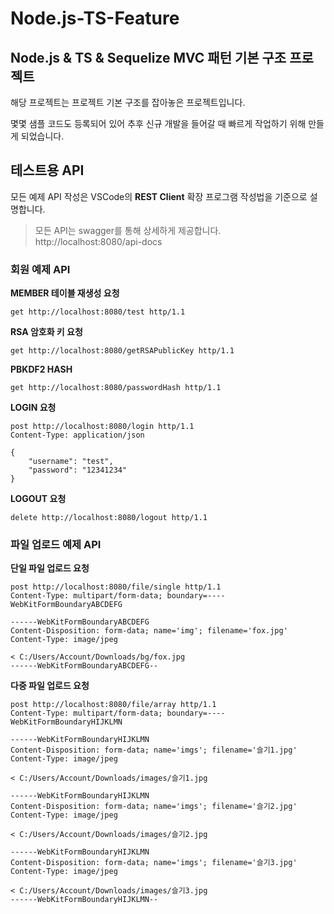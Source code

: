 # Node.js-TS-Feature

## Node.js &amp; TS &amp; Sequelize MVC 패턴 기본 구조 프로젝트

해당 프로젝트는 프로젝트 기본 구조를 잡아놓은 프로젝트입니다.

몇몇 샘플 코드도 등록되어 있어 추후 신규 개발을 들어갈 때 빠르게 작업하기 위해 만들게 되었습니다.



## **테스트용 API**

모든 예제 API 작성은 VSCode의 **REST Client** 확장 프로그램 작성법을 기준으로 설명합니다.


> 모든 API는 swagger를 통해 상세하게 제공합니다. http://localhost:8080/api-docs



### 회원 예제 API






**MEMBER 테이블 재생성 요청**
```
get http://localhost:8080/test http/1.1
```



**RSA 암호화 키 요청**
```
get http://localhost:8080/getRSAPublicKey http/1.1
```



**PBKDF2 HASH**
```
get http://localhost:8080/passwordHash http/1.1
```



**LOGIN 요청**
```
post http://localhost:8080/login http/1.1
Content-Type: application/json

{
    "username": "test",
    "password": "12341234"
}
```



**LOGOUT 요청**
```
delete http://localhost:8080/logout http/1.1
```




### 파일 업로드 예제 API


**단일 파일 업로드 요청**
```
post http://localhost:8080/file/single http/1.1
Content-Type: multipart/form-data; boundary=----WebKitFormBoundaryABCDEFG

------WebKitFormBoundaryABCDEFG
Content-Disposition: form-data; name='img'; filename='fox.jpg'
Content-Type: image/jpeg

< C:/Users/Account/Downloads/bg/fox.jpg
------WebKitFormBoundaryABCDEFG--
```


**다중 파일 업로드 요청**
```
post http://localhost:8080/file/array http/1.1
Content-Type: multipart/form-data; boundary=----WebKitFormBoundaryHIJKLMN

------WebKitFormBoundaryHIJKLMN
Content-Disposition: form-data; name='imgs'; filename='슬기1.jpg'
Content-Type: image/jpeg

< C:/Users/Account/Downloads/images/슬기1.jpg

------WebKitFormBoundaryHIJKLMN
Content-Disposition: form-data; name='imgs'; filename='슬기2.jpg'
Content-Type: image/jpeg

< C:/Users/Account/Downloads/images/슬기2.jpg

------WebKitFormBoundaryHIJKLMN
Content-Disposition: form-data; name='imgs'; filename='슬기3.jpg'
Content-Type: image/jpeg

< C:/Users/Account/Downloads/images/슬기3.jpg
------WebKitFormBoundaryHIJKLMN--
```